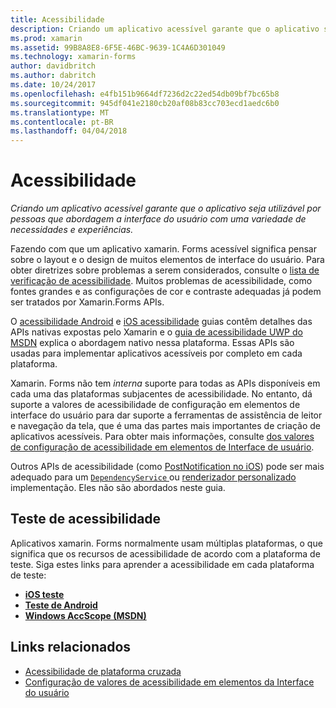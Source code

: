 ```yaml
---
title: Acessibilidade
description: Criando um aplicativo acessível garante que o aplicativo seja utilizável por pessoas que abordagem a interface do usuário com uma variedade de necessidades e experiências.
ms.prod: xamarin
ms.assetid: 99B8A8E8-6F5E-46BC-9639-1C4A6D301049
ms.technology: xamarin-forms
author: davidbritch
ms.author: dabritch
ms.date: 10/24/2017
ms.openlocfilehash: e4fb151b9664df7236d2c22ed54db09bf7bc65b8
ms.sourcegitcommit: 945df041e2180cb20af08b83cc703ecd1aedc6b0
ms.translationtype: MT
ms.contentlocale: pt-BR
ms.lasthandoff: 04/04/2018
---
```

# <a name="accessibility"></a>Acessibilidade

_Criando um aplicativo acessível garante que o aplicativo seja utilizável por pessoas que abordagem a interface do usuário com uma variedade de necessidades e experiências._

Fazendo com que um aplicativo xamarin. Forms acessível significa pensar sobre o layout e o design de muitos elementos de interface do usuário. Para obter diretrizes sobre problemas a serem considerados, consulte o [lista de verificação de acessibilidade](~/cross-platform/app-fundamentals/accessibility.md). Muitos problemas de acessibilidade, como fontes grandes e as configurações de cor e contraste adequadas já podem ser tratados por Xamarin.Forms APIs.

O [acessibilidade Android](~/android/app-fundamentals/accessibility.md) e [iOS acessibilidade](~/ios/app-fundamentals/accessibility.md) guias contêm detalhes das APIs nativas expostas pelo Xamarin e o [guia de acessibilidade UWP do MSDN](https://msdn.microsoft.com/windows/uwp/accessibility/basic-accessibility-information) explica o abordagem nativo nessa plataforma. Essas APIs são usadas para implementar aplicativos acessíveis por completo em cada plataforma.

Xamarin. Forms não tem *interna* suporte para todas as APIs disponíveis em cada uma das plataformas subjacentes de acessibilidade. No entanto, dá suporte a valores de acessibilidade de configuração em elementos de interface do usuário para dar suporte a ferramentas de assistência de leitor e navegação da tela, que é uma das partes mais importantes de criação de aplicativos acessíveis. Para obter mais informações, consulte [dos valores de configuração de acessibilidade em elementos de Interface de usuário](~/xamarin-forms/app-fundamentals/accessibility/setting-accessibility-values.md).

Outros APIs de acessibilidade (como [PostNotification no iOS](~/ios/app-fundamentals/accessibility.md)) pode ser mais adequado para um [ `DependencyService` ](~/xamarin-forms/app-fundamentals/dependency-service/index.md) ou [renderizador personalizado](~/xamarin-forms/app-fundamentals/custom-renderer/index.md) implementação. Eles não são abordados neste guia.

## <a name="testing-accessibility"></a>Teste de acessibilidade

Aplicativos xamarin. Forms normalmente usam múltiplas plataformas, o que significa que os recursos de acessibilidade de acordo com a plataforma de teste. Siga estes links para aprender a acessibilidade em cada plataforma de teste:

- [**iOS teste**](~/ios/app-fundamentals/accessibility.md)
- [**Teste de Android**](~/android/app-fundamentals/accessibility.md)
- [**Windows AccScope (MSDN)**](https://msdn.microsoft.com/library/windows/desktop/dn433239)


## <a name="related-links"></a>Links relacionados

- [Acessibilidade de plataforma cruzada](~/cross-platform/app-fundamentals/accessibility.md)
- [Configuração de valores de acessibilidade em elementos da Interface do usuário](~/xamarin-forms/app-fundamentals/accessibility/setting-accessibility-values.md)
